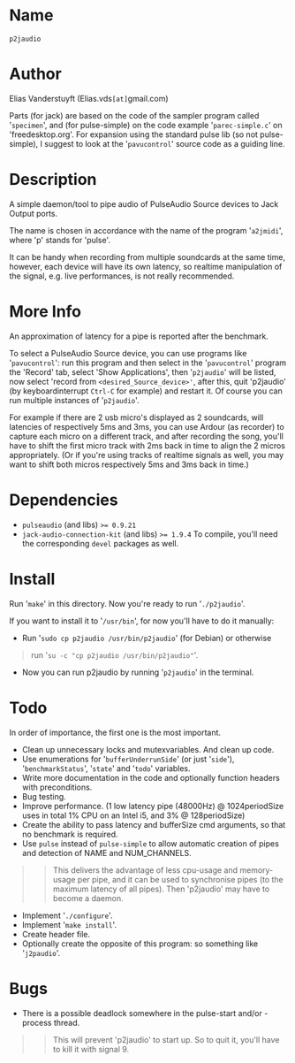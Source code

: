 # Name #

`p2jaudio`


# Author #

Elias Vanderstuyft (Elias.vds`[at]`gmail.com)

Parts (for jack) are based on the code of the sampler program called '`specimen`',
and (for pulse-simple) on the code example '`parec-simple.c`' on 'freedesktop.org'.
For expansion using the standard pulse lib (so not pulse-simple),
I suggest to look at the '`pavucontrol`' source code as a guiding line.


# Description #

A simple daemon/tool to pipe audio of PulseAudio Source devices to Jack Output ports.

The name is chosen in accordance with the name of the program '`a2jmidi`', where 'p' stands for 'pulse'.

It can be handy when recording from multiple soundcards at the same time,
however, each device will have its own latency, so realtime manipulation of the signal,
e.g. live performances, is not really recommended.


# More Info #

An approximation of latency for a pipe is reported after the benchmark.

To select a PulseAudio Source device, you can use programs like '`pavucontrol`':
run this program and then select in the '`pavucontrol`' program the 'Record' tab,
select 'Show Applications', then '`p2jaudio`' will be listed, now select 'record from `<desired_Source_device>'`,
after this, quit 'p2jaudio' (by keyboardinterrupt `Ctrl-C` for example) and restart it.
Of course you can run multiple instances of '`p2jaudio`'.

For example if there are 2 usb micro's displayed as 2 soundcards,
will latencies of respectively 5ms and 3ms, you can use Ardour (as recorder) to
capture each micro on a different track, and after recording the song,
you'll have to shift the first micro track with 2ms back in time to align the 2 micros appropriately.
(Or if you're using tracks of realtime signals as well,
you may want to shift both micros respectively 5ms and 3ms back in time.)


# Dependencies #

  * `pulseaudio` (and libs) `>= 0.9.21`
  * `jack-audio-connection-kit` (and libs) `>= 1.9.4`
To compile, you'll need the corresponding `devel` packages as well.


# Install #

Run '`make`' in this directory.
Now you're ready to run '`./p2jaudio`'.

If you want to install it to '`/usr/bin`', for now you'll have to do it manually:
  * Run '`sudo cp p2jaudio /usr/bin/p2jaudio`' (for Debian) or otherwise
> run '`su -c "cp p2jaudio /usr/bin/p2jaudio"`'.
  * Now you can run p2jaudio by running '`p2jaudio`' in the terminal.


# Todo #

In order of importance, the first one is the most important.
  * Clean up unnecessary locks and mutexvariables. And clean up code.
  * Use enumerations for '`bufferUnderrunSide`' (or just '`side`'), '`benchmarkStatus`', '`state`' and '`todo`' variables.
  * Write more documentation in the code and optionally function headers with preconditions.
  * Bug testing.
  * Improve performance. (1 low latency pipe (48000Hz) @ 1024periodSize uses in total 1% CPU on an Intel i5, and 3% @ 128periodSize)
  * Create the ability to pass latency and bufferSize cmd arguments, so that no benchmark is required.
  * Use `pulse` instead of `pulse-simple` to allow automatic creation of pipes and detection of NAME and NUM\_CHANNELS.
> > This delivers the advantage of less cpu-usage and memory-usage per pipe, and it can be used to synchronise pipes (to the maximum latency of all pipes). Then 'p2jaudio' may have to become a daemon.
  * Implement '`./configure`'.
  * Implement '`make install`'.
  * Create header file.
  * Optionally create the opposite of this program: so something like '`j2paudio`'.

# Bugs #

  * There is a possible deadlock somewhere in the pulse-start and/or -process thread.
> > This will prevent 'p2jaudio' to start up. So to quit it, you'll have to kill it with signal 9.
